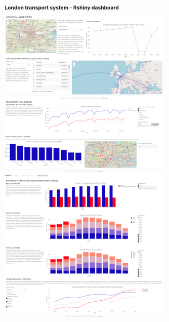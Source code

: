 ### London transport system - Rshiny dashboard
![](screen1.png)
![](screen2.png)
![](screen3.png)
![](screen4.png)
